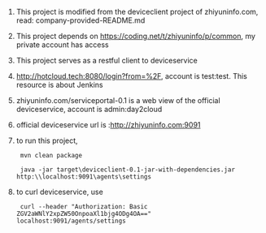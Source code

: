 1. This project is modified from the deviceclient project of zhiyuninfo.com, read:
		company-provided-README.md
		
2. This project depends on https://coding.net/t/zhiyuninfo/p/common, my private account has access

3. This project serves as a restful client to deviceservice

4. http://hotcloud.tech:8080/login?from=%2F, account is test:test. This resource is about Jenkins

5. zhiyuninfo.com/serviceportal-0.1 is a web view of the official deviceservice, account is admin:day2cloud

6. official deviceservice url is :http://zhiyuninfo.com:9091

7. to run this project, 

		mvn clean package
		
		java -jar target\deviceclient-0.1-jar-with-dependencies.jar http:\\localhost:9091\agents\settings
		
8. to curl deviceservice, use

		curl --header "Authorization: Basic ZGV2aWNlY2xpZW50OnpoaXl1bjg4ODg4OA==" localhost:9091/agents/settings
		
